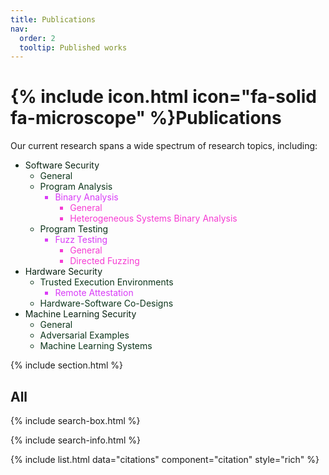 ```yaml
---
title: Publications
nav:
  order: 2
  tooltip: Published works
---
```


# {% include icon.html icon="fa-solid fa-microscope" %}Publications
<!---
Lorem ipsum dolor sit amet, consectetur adipiscing elit, sed do eiusmod tempor incididunt ut labore et dolore magna aliqua.
Ut enim ad minim veniam, quis nostrud exercitation ullamco laboris nisi ut aliquip ex ea commodo consequat.
-->

Our current research spans a wide spectrum of research topics, including:

<!---
- Software Security
  - General
  - Program Analysis
    - Binary Analysis
      - General
      - Heterogeneous Systems Binary Analysis
  - Program Testing
    - Fuzz Testing
      - General
      - Directed Fuzzing
- Hardware Security
  - Trusted Execution Environments
    - Remote Attestation
  - Hardware-Software Co-Design
- Machine Learning Security
  - General
  - Adversarial Examples
  - Machine Learning Systems
-->


<ul>
  <li style="color: #092312;">Software Security
    <ul>
      <li style="color: #0d351b;">General</li>
      <li style="color: #0d351b;">Program Analysis
        <ul>
          <li style="color: #d93cf7;">Binary Analysis
            <ul>
              <li style="color: #f63cd3;">General</li>
              <li style="color: #f63cd3;">Heterogeneous Systems Binary Analysis</li>
            </ul>
          </li>
        </ul>
      </li>
    </ul>
    <ul>
      <li style="color: #0d351b;">Program Testing
        <ul>
          <li style="color: #d93cf7;">Fuzz Testing
            <ul>
              <li style="color: #f63cd3;">General</li>
              <li style="color: #f63cd3;">Directed Fuzzing</li>
            </ul>
          </li>
        </ul>
      </li>
    </ul>
  </li>
  <li style="color: #092312;">Hardware Security
    <ul>
      <li style="color: #0d351b;">Trusted Execution Environments
        <ul>
          <li style="color: #d93cf7;">Remote Attestation</li>
        </ul>
      </li>
      <li style="color: #0d351b;">Hardware-Software Co-Designs</li>
    </ul>
  </li>
  <li style="color: #092312;">Machine Learning Security
    <ul>
      <li style="color: #0d351b;">General</li>
      <li style="color: #0d351b;">Adversarial Examples</li>
      <li style="color: #0d351b;">Machine Learning Systems</li>
    </ul>
  </li>
</ul>



{% include section.html %}



## All

{% include search-box.html %}

{% include search-info.html %}

{% include list.html data="citations" component="citation" style="rich" %}
